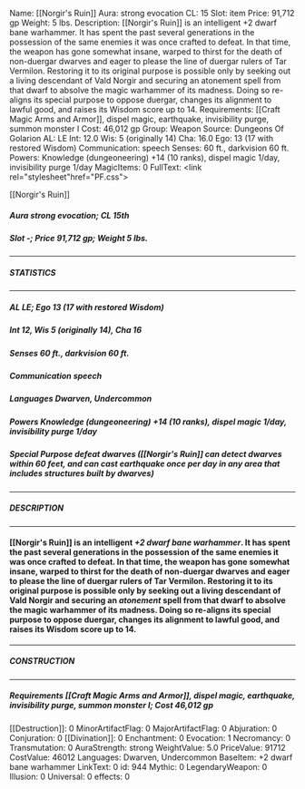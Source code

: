 Name: [[Norgir's Ruin]]
Aura: strong evocation
CL: 15
Slot: item
Price: 91,712 gp
Weight: 5 lbs.
Description: [[Norgir's Ruin]] is an intelligent +2 dwarf bane warhammer. It has spent the past several generations in the possession of the same enemies it was once crafted to defeat. In that time, the weapon has gone somewhat insane, warped to thirst for the death of non-duergar dwarves and eager to please the line of duergar rulers of Tar Vermilon. Restoring it to its original purpose is possible only by seeking out a living descendant of Vald Norgir and securing an atonement spell from that dwarf to absolve the magic warhammer of its madness. Doing so re-aligns its special purpose to oppose duergar, changes its alignment to lawful good, and raises its Wisdom score up to 14.
Requirements: [[Craft Magic Arms and Armor]], dispel magic, earthquake, invisibility purge, summon monster I
Cost: 46,012 gp
Group: Weapon
Source: Dungeons Of Golarion
AL: LE
Int: 12.0
Wis: 5 (originally 14)
Cha: 16.0
Ego: 13 (17 with restored Wisdom)
Communication: speech
Senses: 60 ft., darkvision 60 ft.
Powers: Knowledge (dungeoneering) +14 (10 ranks), dispel magic 1/day, invisibility purge 1/day
MagicItems: 0
FullText: <link rel="stylesheet"href="PF.css"><div class="heading"><p class="alignleft">[[Norgir's Ruin]]</p><div style="clear: both;"></div></div><div><h5><b>Aura </b>strong evocation; <b>CL </b>15th</h5><h5><b>Slot </b>-; <b>Price </b>91,712 gp; <b>Weight </b>5 lbs.</h5></div><hr/><div><h5><b>STATISTICS</b></h5></div><hr/><div><h5><b>AL </b>LE; <b>Ego </b>13 (17 with restored Wisdom)</h5><h5><b>Int </b>12, <b>Wis </b>5 (originally 14), <b>Cha </b>16</h5><h5><b>Senses </b>60 ft., darkvision 60 ft.</h5><h5><b>Communication </b>speech</h5><h5><b>Languages </b>Dwarven, Undercommon</h5><h5><b>Powers </b>Knowledge (dungeoneering) +14 (10 ranks), dispel magic 1/day, invisibility purge 1/day</h5><h5><b>Special Purpose </b>defeat dwarves ([[Norgir's Ruin]] can detect dwarves within 60 feet, and can cast earthquake once per day in any area that includes structures built by dwarves)</h5></div><hr/><div><h5><b>DESCRIPTION</b></h5></div><hr/><div><h4><p>[[Norgir's Ruin]] is an intelligent <i>+2 dwarf bane warhammer</i>. It has spent the past several generations in the possession of the same enemies it was once crafted to defeat. In that time, the weapon has gone somewhat insane, warped to thirst for the death of non-duergar dwarves and eager to please the line of duergar rulers of Tar Vermilon. Restoring it to its original purpose is possible only by seeking out a living descendant of Vald Norgir and securing an <i>atonement</i> spell from that dwarf to absolve the magic warhammer of its madness. Doing so re-aligns its special purpose to oppose duergar, changes its alignment to lawful good, and raises its Wisdom score up to 14.</p></h4></div><hr/><div><h5><b>CONSTRUCTION</b></h5></div><hr/><div><h5><b>Requirements </b>[[Craft Magic Arms and Armor]], <i>dispel magic</i>, <i>earthquake</i>, <i>invisibility purge</i>, <i>summon monster I</i>; <b>Cost </b>46,012 gp</h5></div>
[[Destruction]]: 0
MinorArtifactFlag: 0
MajorArtifactFlag: 0
Abjuration: 0
Conjuration: 0
[[Divination]]: 0
Enchantment: 0
Evocation: 1
Necromancy: 0
Transmutation: 0
AuraStrength: strong
WeightValue: 5.0
PriceValue: 91712
CostValue: 46012
Languages: Dwarven, Undercommon
BaseItem: +2 dwarf bane warhammer
LinkText: 0
id: 944
Mythic: 0
LegendaryWeapon: 0
Illusion: 0
Universal: 0
effects: 0
